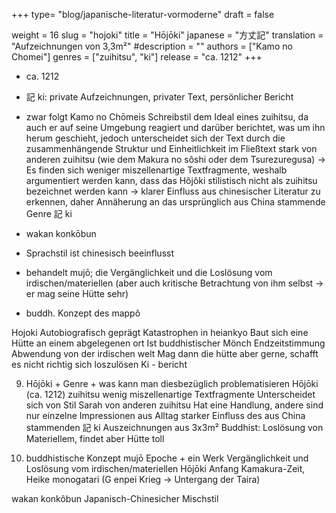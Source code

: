 +++
type= "blog/japanische-literatur-vormoderne"
draft = false

weight = 16
slug = "hojoki"
title = "Hōjōki"
japanese = "方丈記"
translation = "Aufzeichnungen von 3,3m²"
#description = ""
authors = ["Kamo no Chomei"]
genres = ["zuihitsu", "ki"]
release = "ca. 1212"
+++

- ca. 1212
- 記 ki: private Aufzeichnungen, privater Text, persönlicher Bericht
- zwar folgt Kamo no Chōmeis Schreibstil dem Ideal eines zuihitsu, da auch er auf seine Umgebung
reagiert und darüber berichtet, was um ihn herum geschieht, jedoch unterscheidet sich der Text durch
die zusammenhängende Struktur und Einheitlichkeit im Fließtext stark von anderen zuihitsu (wie dem
Makura no sôshi oder dem Tsurezuregusa)
-> Es finden sich weniger miszellenartige Textfragmente, weshalb argumentiert werden kann, dass
das Hôjôki stilistisch nicht als zuihitsu bezeichnet werden kann -> klarer Einfluss aus chinesischer
Literatur zu erkennen, daher Annäherung an das ursprünglich aus China stammende Genre 記 ki

- wakan konkōbun
- Sprachstil ist chinesisch beeinflusst
- behandelt mujō; die Vergänglichkeit und die Loslösung vom irdischen/materiellen (aber auch
kritische Betrachtung von ihm selbst -> er mag seine Hütte sehr)
- buddh. Konzept des mappô


Hojoki
Autobiografisch geprägt
Katastrophen in heiankyo
Baut sich eine Hütte an einem abgelegenen ort
Ist buddhistischer Mönch
Endzeitstimmung
Abwendung von der irdischen welt
Mag dann die hütte aber gerne, schafft es nicht richtig sich loszulösen
Ki - bericht

9. Hōjōki + Genre + was kann man diesbezüglich problematisieren
Hōjōki (ca. 1212)
zuihitsu
wenig miszellenartige Textfragmente
Unterscheidet sich von Stil Sarah von anderen zuihitsu
Hat eine Handlung, andere sind nur einzelne Impressionen aus Alltag
starker Einfluss des aus China stammenden 記 ki
Auszeichnungen aus 3x3m²
Buddhist: Loslösung von Materiellem, findet aber Hütte toll


10. buddhistische Konzept mujō Epoche + ein Werk
Vergänglichkeit und Loslösung vom irdischen/materiellen
Hōjōki Anfang Kamakura-Zeit, Heike monogatari (G enpei Krieg -> Untergang der Taira)

wakan konkôbun
  Japanisch-Chinesicher Mischstil
